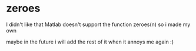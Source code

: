 # zeroes
I didn't like that Matlab doesn't support the function zeroes(n) so i made my own 

maybe in the future i will add the rest of it when it annoys me again :)
